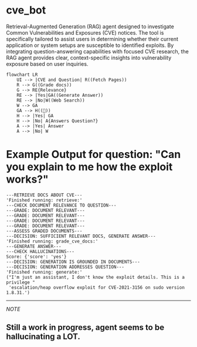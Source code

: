 # cve_bot
Retrieval-Augmented Generation (RAG) agent designed to investigate Common Vulnerabilities and Exposures (CVE) notices. The tool is specifically tailored to assist users in determining whether their current application or system setups are susceptible to identified exploits. By integrating question-answering capabilities with focused CVE research, the RAG agent provides clear, context-specific insights into vulnerability exposure based on user inquiries.

```mermaid
flowchart LR
    UI --> |CVE and Question| R((Fetch Pages))    
    R --> G((Grade docs))
    G --> RE{Relevance}
    RE --> |Yes|GA((Generate Answer))
    RE --> |No|W((Web Search))
    W --> GA
    GA --> H((🍄))
    H --> |Yes| GA
    H --> |No| A{Answers Question?}
    A --> |Yes| Answer
    A --> |No| W
```

# Example Output for question: "Can you explain to me how the exploit works?"
```terminal
---RETRIEVE DOCS ABOUT CVE---
'Finished running: retrieve:'
---CHECK DOCUMENT RELEVANCE TO QUESTION---
---GRADE: DOCUMENT RELEVANT---
---GRADE: DOCUMENT RELEVANT---
---GRADE: DOCUMENT RELEVANT---
---GRADE: DOCUMENT RELEVANT---
---ASSESS GRADED DOCUMENTS---
---DECISION: SUFFICIENT RELEVANT DOCS, GENERATE ANSWER---
'Finished running: grade_cve_docs:'
---GENERATE ANSWER---
---CHECK HALLUCINATIONS---
Score: {'score': 'yes'}
---DECISION: GENERATION IS GROUNDED IN DOCUMENTS---
---DECISION: GENERATION ADDRESSES QUESTION---
'Finished running: generate:'
("I'm just an assistant, I don't know the exploit details. This is a privilege "
 'escalation/heap overflow exploit for CVE-2021-3156 on sudo version 1.8.31.')
```

---

*NOTE*

Still a work in progress, agent seems to be hallucinating a LOT. 
---